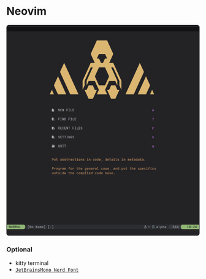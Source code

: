 # Neovim

![alt](screenshot.png)


### Optional
- kitty terminal
- [`JetBrainsMono Nerd Font`](https://www.nerdfonts.com/font-downloads)
